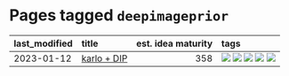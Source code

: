 # Pages tagged `deepimageprior`

|last_modified|title|est. idea maturity|tags
|:---|:---|---:|:---|
|2023-01-12|[karlo + DIP](../karlo-dip.md)|358|[![](https://img.shields.io/badge/tag-deepimageprior-b653cf)](../tags/deepimageprior.md) [![](https://img.shields.io/badge/tag-experimental-77485f)](../tags/experimental.md) [![](https://img.shields.io/badge/tag-image_generation-f76896)](../tags/image_generation.md) [![](https://img.shields.io/badge/tag-prior-ac8afc)](../tags/prior.md) [![](https://img.shields.io/badge/tag-wip-496a1)](../tags/wip.md)|